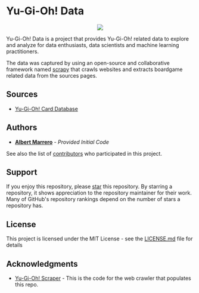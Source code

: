 # Yu-Gi-Oh! Data

<p align="center">
    <a href="https://github.com/albert-marrero/Yu-Gi-Oh-Data/actions/workflows/db-yugiohcard.yml"><img src="https://github.com/albert-marrero/Yu-Gi-Oh-Data/actions/workflows/db-yugiohcard.yml/badge.svg"></a>
</p>

Yu-Gi-Oh! Data is a project that provides Yu-Gi-Oh! related data to explore and analyze for data enthusiasts, data scientists and machine learning practitioners.

The data was captured by using an open-source and collaborative framework named [scrapy] that crawls websites and extracts boardgame related data from the sources pages.

## Sources

- [Yu-Gi-Oh! Card Database](yu-gi-oh-card-database)

## Authors

- [**Albert Marrero**](https://github.com/albert-marrero) - *Provided Initial Code*

See also the list of
[contributors] who participated in this project.

## Support

If you enjoy this repository, please [star](https://docs.github.com/en/get-started/exploring-projects-on-github/saving-repositories-with-stars) this repository. By starring a repository, it shows appreciation to the repository maintainer for their work. Many of GitHub's repository rankings depend on the number of stars a repository has.

## License

This project is licensed under the MIT License - see the [LICENSE.md](LICENSE.md) file for details

## Acknowledgments

- [Yu-Gi-Oh! Scraper](yu-gi-oh-card-scraper) - This is the code for the web crawler that populates this repo.

[contributors]: https://github.com/albert-marrero/Yu-Gi-Oh-Data/graphs/contributors
[scrapy]: https://scrapy.org/
[yu-gi-oh-card-database]: https://www.db.yugioh-card.com/yugiohdb/?request_locale=en
[yu-gi-oh-card-scraper]: https://github.com/albert-marrero/Yu-Gi-Oh-Scraper

